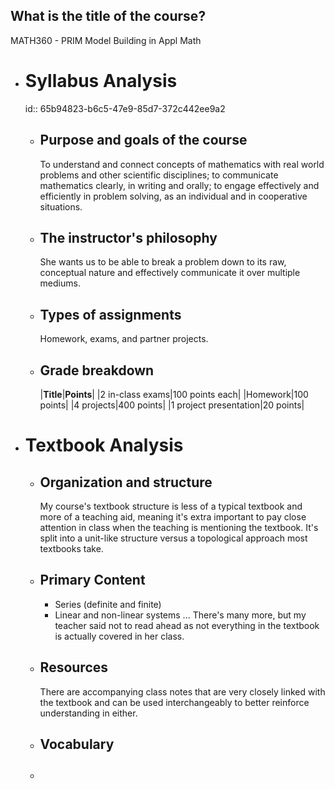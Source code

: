 ## What is the title of the course?
MATH360 - PRIM Model Building in Appl Math
- # Syllabus Analysis
  id:: 65b94823-b6c5-47e9-85d7-372c442ee9a2
	- ## Purpose and goals of the course
	  To understand and connect concepts of mathematics with real world problems and other scientific disciplines; to communicate mathematics clearly, in writing and orally; to engage effectively and efficiently in problem solving, as an individual and in cooperative situations.
	- ## The instructor's philosophy
	  She wants us to be able to break a problem down to its raw, conceptual nature and effectively communicate it over multiple mediums.
	- ## Types of assignments
	  Homework, exams, and partner projects.
	- ## Grade breakdown
	  |**Title**|**Points**|
	  |2 in-class exams|100 points each|
	  |Homework|100 points|
	  |4 projects|400 points|
	  |1 project presentation|20 points|
- # Textbook Analysis
	- ## Organization and structure
	  My course's textbook structure is less of a typical textbook and more of a teaching aid, meaning it's extra important to pay close attention in class when the teaching is mentioning the textbook. It's split into a unit-like structure versus a topological approach most textbooks take.
	- ## Primary Content
	  * Series (definite and finite)
	  * Linear and non-linear systems
	  ...
	  There's many more, but my teacher said not to read ahead as not everything in the textbook is actually covered in her class.
	- ## Resources
	  There are accompanying class notes that are very closely linked with the textbook and can be used interchangeably to better reinforce understanding in either.
	- ## Vocabulary
	- ##
